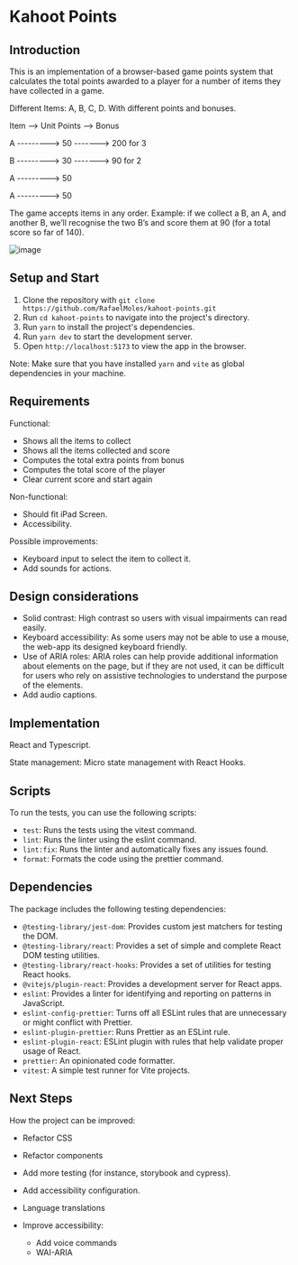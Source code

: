 # Kahoot Points

## Introduction

This is an implementation of a browser-based game points system that calculates the total points awarded to a player for a number of items they have collected in a game.

Different Items: A, B, C, D. With different points and bonuses.

Item --> Unit Points --> Bonus

A ---------> 50 -------> 200 for 3

B ---------> 30 -------> 90 for 2

A ---------> 50 

A ---------> 50 

The game accepts items in any order. Example: if we collect a B, an A, and another B, we’ll recognise the two B’s and score them at 90 (for a total score so far of 140).


![image](https://user-images.githubusercontent.com/39062528/212623158-b21da9fb-1ef5-4473-89e4-c4ef126b156d.png)

## Setup and Start

1. Clone the repository with ```git clone https://github.com/RafaelMoles/kahoot-points.git```
2. Run ```cd kahoot-points``` to navigate into the project's directory.
3. Run ```yarn``` to install the project's dependencies.
4. Run ```yarn dev``` to start the development server.
5. Open ```http://localhost:5173``` to view the app in the browser.

Note: Make sure that you have installed ```yarn``` and ```vite``` as global dependencies in your machine.

## Requirements

Functional:

- Shows all the items to collect
- Shows all the items collected and score
- Computes the total extra points from bonus
- Computes the total score of the player
- Clear current score and start again

Non-functional:

- Should fit iPad Screen.
- Accessibility.

Possible improvements:

- Keyboard input to select the item to collect it.
- Add sounds for actions.


## Design considerations

- Solid contrast: High contrast so users with visual impairments can read easily.
- Keyboard accessibility: As some users may not be able to use a mouse, the web-app its designed keyboard friendly.
-  Use of ARIA roles: ARIA roles can help provide additional information about elements on the page, but if they are not used, it can be difficult for users who rely on assistive technologies to understand the purpose of the elements.
- Add audio captions.

## Implementation

React and Typescript.

State management: Micro state management with React Hooks.

## Scripts
To run the tests, you can use the following scripts:

- ```test```: Runs the tests using the vitest command.
- ```lint```: Runs the linter using the eslint command.
- ```lint:fix```: Runs the linter and automatically fixes any issues found.
- ```format```: Formats the code using the prettier command.

## Dependencies

The package includes the following testing dependencies:

- ```@testing-library/jest-dom```: Provides custom jest matchers for testing the DOM.
- ```@testing-library/react```: Provides a set of simple and complete React DOM testing utilities.
- ```@testing-library/react-hooks```: Provides a set of utilities for testing React hooks.
- ```@vitejs/plugin-react```: Provides a development server for React apps.
- ```eslint```: Provides a linter for identifying and reporting on patterns in JavaScript.
- ```eslint-config-prettier```: Turns off all ESLint rules that are unnecessary or might conflict with Prettier.
- ```eslint-plugin-prettier```: Runs Prettier as an ESLint rule.
- ```eslint-plugin-react```: ESLint plugin with rules that help validate proper usage of React.
- ```prettier```: An opinionated code formatter.
- ```vitest```: A simple test runner for Vite projects.

## Next Steps
How the project can be improved:

- Refactor CSS
- Refactor components
- Add more testing (for instance, storybook and cypress).
- Add accessibility configuration.
- Language translations

- Improve accessibility:
    - Add voice commands
    - WAI-ARIA

